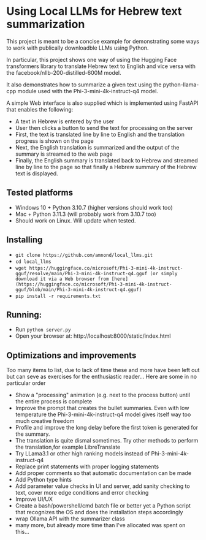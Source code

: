 # Using Local LLMs for Hebrew text summarization

This project is meant to be a concise example for demonstrating some ways to work with publically downloadble LLMs using Python.

In particular, this project shows one way of using the Hugging Face transformers library to translate Hebrew text to English and vice versa
with the facebook/nllb-200-distilled-600M model.

It also demonstrates how to summarize a given text using the python-llama-cpp module used with the Phi-3-mini-4k-instruct-q4 model.

A simple Web interface is also supplied which is implemented using FastAPI that enables the following:
* A text in Hebrew is entered by the user
* User then clicks a button to send the text for processing on the server
* First, the text is translated line by line to English and the translation progress is shown on the page
* Next, the English translation is summarized and the output of the summary is streamed to the web page
* Finally, the English summary is translated back to Hebrew and streamed line by line to the page so that finally a Hebrew summary of the Hebrew text is displayed.

## Tested platforms
* Windows 10 + Python 3.10.7 (higher versions should work too)
* Mac + Python 3.11.3 (will probably work from 3.10.7 too)
* Should work on Linux. Will update when tested.

## Installing
* ```git clone https://github.com/amnond/local_llms.git```
* ```cd local_llms```
* ```wget https://huggingface.co/microsoft/Phi-3-mini-4k-instruct-gguf/resolve/main/Phi-3-mini-4k-instruct-q4.gguf (or simply download it via a Web browser from [here](https://huggingface.co/microsoft/Phi-3-mini-4k-instruct-gguf/blob/main/Phi-3-mini-4k-instruct-q4.gguf)```
* ```pip install -r requirements.txt```

## Running:
* Run ```python server.py```
* Open your browser at: http://localhost:8000/static/index.html


## Optimizations and improvements
Too many items to list, due to lack of time these and more have been left out but
can seve as exercises for the enthusiastic reader...
Here are some in no particular order

* Show a "processing" animation (e.g. next to the process button) until the entire process is complete
* Improve the prompt that creates the bullet summaries. Even with low temperature the Phi-3-mini-4k-instruct-q4 model gives itself way too much creative freedom
* Profile and improve the long delay before the first token is generated for the summary. 
* The translation is quite dismal sometimes. Try other methods to perform the translation,for example LibreTranslate
* Try LLama3.1 or other high ranking models instead of Phi-3-mini-4k-instruct-q4
* Replace print statements with proper logging statements
* Add proper comments so that automatic documentation can be made
* Add Python type hints
* Add parameter value checks in UI and server, add sanity checking to text, cover more edge conditions and error checking
* Improve UI/UX
* Create a bash/powershell/cmd batch file or better yet a Python script that recognizes the OS and does the installation steps accordingly
* wrap Ollama API with the summarizer class
* many more, but already more time than I've allocated was spent on this...
